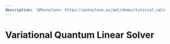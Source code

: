 ```yaml
---
description: '@Pennylane: https://pennylane.ai/qml/demos/tutorial_vqls.html'
---
```


# Variational Quantum Linear Solver

